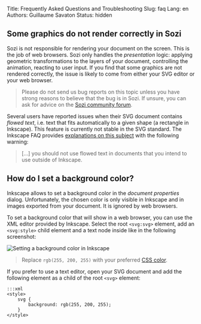 Title: Frequently Asked Questions and Troubleshooting
Slug: faq
Lang: en
Authors: Guillaume Savaton
Status: hidden

Some graphics do not render correctly in Sozi
---------------------------------------------

Sozi is not responsible for rendering your document on the screen.
This is the job of web browsers.
Sozi only handles the *presentation* logic: applying geometric transformations to
the layers of your document, controlling the animation, reacting to user input.
If you find that some graphics are not rendered correctly,
the issue is likely to come from either your SVG editor or your web browser.

> Please do not send us bug reports on this topic unless you have strong reasons
> to believe that the bug is in Sozi. If unsure, you can ask for advice on the
> [Sozi community forum](/community).

Several users have reported issues when their SVG document contains
*flowed text*, i.e. text that fits automatically to a given shape (a rectangle in Inkscape).
This feature is currently not stable in the SVG standard.
The Inkscape FAQ provides [explanations on this subject](https://inkscape.org/en/learn/faq/#Flowed_text_doesn%27t_show_up_in_exported_file)
with the following warning:

> [...] you should not use flowed text in documents that you intend to use outside of Inkscape.

How do I set a background color?
--------------------------------

Inkscape allows to set a background color in the *document properties* dialog.
Unfortunately, the chosen color is only visible in Inkscape and in images exported from your document.
It is ignored by web browsers.

To set a background color that will show in a web browser, you can use the
XML editor provided by Inkscape.
Select the root `<svg:svg>` element, add an `<svg:style>` child element and a text node
inside like in the following screenshot:

![Setting a background color in Inkscape](|filename|/images/faq/background.png)

> Replace `rgb(255, 200, 255)` with your preferred [CSS color](https://developer.mozilla.org/en/docs/Web/CSS/color_value).

If you prefer to use a text editor, open your SVG document and add the following
element as a child of the root `<svg>` element:

    :::xml
    <style>
        svg {
            background: rgb(255, 200, 255);
        }
    </style>
